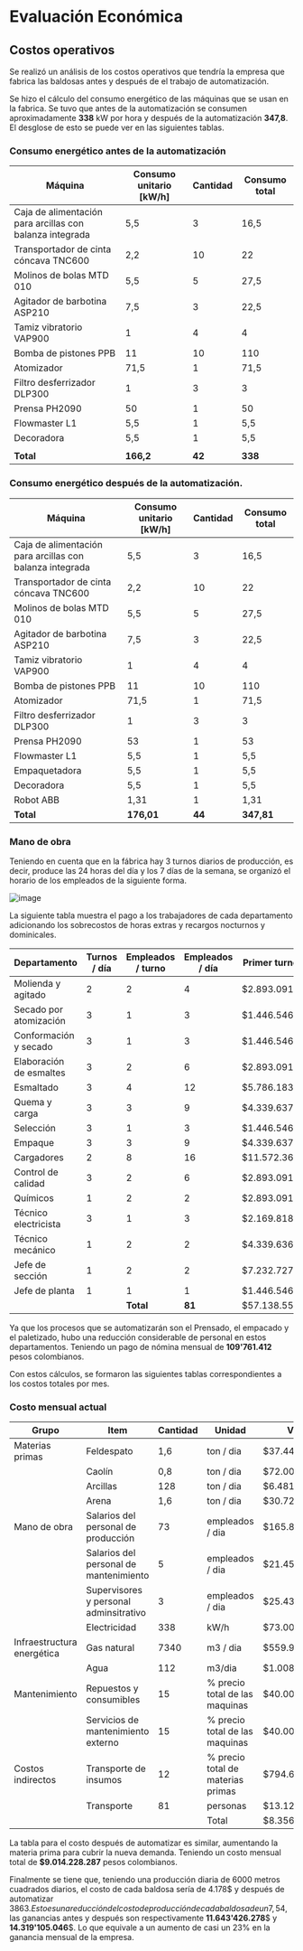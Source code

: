 # Evaluación Económica
## Costos operativos

Se realizó un análisis de los costos operativos que tendría la empresa que fabrica las baldosas antes y después de el trabajo de automatización. 

Se hizo el cálculo del consumo energético de las máquinas que se usan en la fabrica. Se tuvo que antes de la automatización se consumen aproximadamente **338** kW por hora y después de la automatización **347,8**. El desglose de esto 
se puede ver en las siguientes tablas.

### Consumo energético antes de la automatización

| Máquina                                               | Consumo unitario [kW/h] | Cantidad | Consumo total |
|-------------------------------------------------------|-------------------------|----------|---------------|
| Caja de alimentación para arcillas con balanza integrada | 5,5                     | 3        | 16,5          |
| Transportador de cinta cóncava TNC600                 | 2,2                     | 10       | 22            |
| Molinos de bolas MTD 010                              | 5,5                     | 5        | 27,5          |
| Agitador de barbotina ASP210                          | 7,5                     | 3        | 22,5          |
| Tamiz vibratorio VAP900                               | 1                       | 4        | 4             |
| Bomba de pistones PPB                                 | 11                      | 10       | 110           |
| Atomizador                                            | 71,5                    | 1        | 71,5          |
| Filtro desferrizador DLP300                           | 1                       | 3        | 3             |
| Prensa PH2090                                         | 50                      | 1        | 50            |
| Flowmaster L1                                         | 5,5                     | 1        | 5,5           |
| Decoradora                                            | 5,5                     | 1        | 5,5           |
|                                                       |                         |          |               |
| **Total**                                             | **166,2**               | **42**   | **338**       |

### Consumo energético después de la automatización.

| Máquina                                               | Consumo unitario [kW/h] | Cantidad | Consumo total |
|-------------------------------------------------------|-------------------------|----------|----------------|
| Caja de alimentación para arcillas con balanza integrada | 5,5                     | 3        | 16,5           |
| Transportador de cinta cóncava TNC600                 | 2,2                     | 10       | 22             |
| Molinos de bolas MTD 010                              | 5,5                     | 5        | 27,5           |
| Agitador de barbotina ASP210                          | 7,5                     | 3        | 22,5           |
| Tamiz vibratorio VAP900                               | 1                       | 4        | 4              |
| Bomba de pistones PPB                                 | 11                      | 10       | 110            |
| Atomizador                                            | 71,5                    | 1        | 71,5           |
| Filtro desferrizador DLP300                           | 1                       | 3        | 3              |
| Prensa PH2090                                         | 53                      | 1        | 53             |
| Flowmaster L1                                         | 5,5                     | 1        | 5,5            |
| Empaquetadora                                         | 5,5                     | 1        | 5,5            |
| Decoradora                                            | 5,5                     | 1        | 5,5            |
| Robot ABB                                             | 1,31                    | 1        | 1,31           |
| **Total**                                             | **176,01**              | **44**   | **347,81**     |

### Mano de obra

Teniendo en cuenta que en la fábrica hay 3 turnos diarios de producción, es decir, produce las 24 horas del día y los 7 días de la semana, se organizó el horario de los empleados de la siguiente forma.

![image](https://github.com/EdoCuadros/APM-ProyectoIntegrador/assets/69473568/3d1f9158-1c4a-4f50-9726-1c28fc885e58)

La siguiente tabla muestra el pago a los trabajadores de cada departamento adicionando los sobrecostos de horas extras y recargos nocturnos y dominicales.

| Departamento                | Turnos / día | Empleados / turno | Empleados / día | Primer turno | Segundo turno | Tercer turno | Total        |
|-----------------------------|--------------|-------------------|-----------------|--------------|---------------|--------------|--------------|
| Molienda y agitado          | 2            | 2                 | 4               | $2.893.091   | $3.121.847    | -            | $6.014.939   |
| Secado por atomización      | 3            | 1                 | 3               | $1.446.546   | $1.560.924    | $1.919.757   | $4.927.226   |
| Conformación y secado       | 3            | 1                 | 3               | $1.446.546   | $1.560.924    | $1.919.757   | $4.927.226   |
| Elaboración de esmaltes     | 3            | 2                 | 6               | $2.893.091   | $3.121.847    | $3.839.514   | $9.854.452   |
| Esmaltado                   | 3            | 4                 | 12              | $5.786.183   | $6.243.695    | $7.679.027   | $19.708.905  |
| Quema y carga               | 3            | 3                 | 9               | $4.339.637   | $4.682.771    | $5.759.270   | $14.781.679  |
| Selección                   | 3            | 1                 | 3               | $1.446.546   | $1.560.924    | $1.919.757   | $4.927.226   |
| Empaque                     | 3            | 3                 | 9               | $4.339.637   | $4.682.771    | $5.759.270   | $14.781.679  |
| Cargadores                  | 2            | 8                 | 16              | $11.572.366  | $12.487.390   | -            | $24.059.756  |
| Control de calidad          | 3            | 2                 | 6               | $2.893.091   | $3.121.847    | $3.839.514   | $9.854.452   |
| Químicos                    | 1            | 2                 | 2               | $2.893.091   | -             | -            | $2.893.091   |
| Técnico electricista        | 3            | 1                 | 3               | $2.169.818   | $2.341.385    | $2.879.634   | $7.390.837   |
| Técnico mecánico            | 1            | 2                 | 2               | $4.339.636   | $4.682.770    | -            | $9.022.405   |
| Jefe de sección             | 1            | 2                 | 2               | $7.232.727   | $7.804.617    | -            | $15.037.344  |
| Jefe de planta              | 1            | 1                 | 1               | $1.446.546   | $3.902.309    | -            | $5.348.854   |
|                             |              | **Total**         | **81**          | $57.138.552  | $60.876.021   | $35.515.500  | $153.530.073 |


Ya que los procesos que se automatizarán son el Prensado, el empacado y el paletizado, hubo una reducción considerable de personal en estos departamentos. Teniendo un pago de nómina mensual de **109'761.412** pesos colombianos.

Con estos cálculos, se formaron las siguientes tablas correspondientes a los costos totales por mes.

### Costo mensual actual

| Grupo                      | Item                                   | Cantidad | Unidad                            | Valor           |
|----------------------------|----------------------------------------|----------|-----------------------------------|-----------------|
| Materias primas            | Feldespato                             |      1,6 | ton / dia                         |     $37.440.000 |
|                            | Caolín                                 |      0,8 | ton / dia                         |     $72.000.000 |
|                            | Arcillas                               |      128 | ton / dia                         |  $6.481.920.000 |
|                            | Arena                                  |      1,6 | ton / dia                         |     $30.720.000 |
| Mano de obra               | Salarios del personal de producción    |       73 | empleados / dia                   |    $165.845.905 |
|                            | Salarios del personal de mantenimiento |        5 | empleados / dia                   |     $21.459.330 |
|                            | Supervisores y personal adminsitrativo |        3 | empleados / dia                   |     $25.432.287 |
|                            | Electricidad                           |      338 | kW/h                              |     $73.008.000 |
| Infraestructura energética | Gas natural                            |     7340 | m3 / dia                          |    $559.968.600 |
|                            | Agua                                   |      112 | m3/dia                            |      $1.008.000 |
| Mantenimiento              | Repuestos y consumibles                |       15 | % precio total de las maquinas    |     $40.000.000 |
|                            | Servicios de mantenimiento externo     |       15 | % precio total de las maquinas    |     $40.000.000 |
| Costos indirectos          | Transporte de insumos                  |       12 | % precio total de materias primas |    $794.649.600 |
|                            | Transporte                             |       81 | personas                          |     $13.122.000 |
|                            |                                        |          | Total                             | $8.356.573.722  |

La tabla para el costo después de automatizar es similar, aumentando la materia prima para cubrir la nueva demanda. Teniendo un costo mensual total de **$9.014.228.287** pesos colombianos.

Finalmente se tiene que, teniendo una producción diaria de 6000 metros cuadrados diarios, el costo de cada baldosa sería de 4.178$ y después de automatizar 3863$. Esto es una reducción del costo de producción de cada 
baldosa de un 7,54%. Al vender cada caja de 12 baldosas a 120.000$, las ganancias antes y después son respectivamente **11.643'426.278**$ y **14.319'105.046**$. Lo que equivale a un aumento de casi un 23% en la ganancia mensual de la
empresa.

